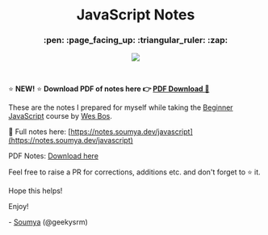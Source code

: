 <h1 align="center">
  JavaScript Notes
</h1>

<h3 align="center">
   :pen: :page_facing_up: :triangular_ruler: :zap:
</h3>

<p align="center"><img align="center" src="https://encrypted-tbn0.gstatic.com/images?q=tbn:ANd9GcTlnA1blBeGIRgFSBoaQ5ga0Houzm05zyuM_RXqDlSBbAFXKoJJ&s"/></p><br />

:star: **NEW!** :star: **Download PDF of notes here 👉 [PDF Download :small_red_triangle_down:](https://gum.co/javascript-notes)**

These are the notes I prepared for myself while taking the [Beginner JavaScript](https://BeginnerJavaScript.com) course by [Wes Bos](https://wesbos.com).

📄 Full notes here: [https://notes.soumya.dev/javascript](https://notes.soumya.dev/javascript)

PDF Notes: [Download here](https://gum.co/javascript-notes)

Feel free to raise a PR for corrections, additions etc. and don't forget to ⭐ it.

Hope this helps!

Enjoy!

\- [Soumya](https://soumya.dev) (@geekysrm)
